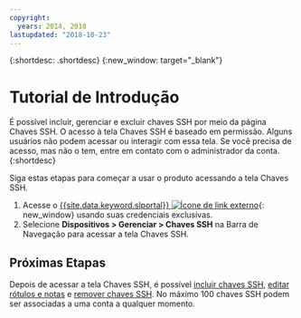 ```yaml
---
copyright:
  years: 2014, 2018
lastupdated: "2018-10-23"
---
```


{:shortdesc: .shortdesc}
{:new_window: target="_blank"}

# Tutorial de Introdução

É possível incluir, gerenciar e excluir chaves SSH por meio da página Chaves SSH. O acesso à tela Chaves SSH é baseado em permissão. Alguns usuários não podem acessar ou interagir com essa tela. Se você precisa de acesso, mas não o tem,
entre em contato com o administrador da conta.
{:shortdesc}

Siga estas etapas para começar a usar o produto acessando a tela Chaves SSH.
1. Acesse o [{{site.data.keyword.slportal}} ![Ícone de link externo](../../icons/launch-glyph.svg "Ícone de link externo")](https://control.softlayer.com/){: new_window} usando suas credenciais exclusivas.
2. Selecione **Dispositivos > Gerenciar > Chaves SSH** na Barra de Navegação para
acessar a tela Chaves SSH.

## Próximas Etapas

Depois de acessar a tela Chaves SSH, é possível [incluir chaves SSH](add-ssh-key.html),
[editar rótulos e notas](edit-details-ssh-key.html) e [remover
chaves SSH](remove-ssh-key.html). No máximo 100 chaves SSH podem ser associadas a uma conta a qualquer momento.
